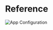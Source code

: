 # Reference

<img src="https://user-images.githubusercontent.com/44025989/98001053-8abf7a00-1e30-11eb-9417-7958345ba950.png" title="App Configuration" alt="App Configuration"></img>
